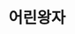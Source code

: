 ---
title: 어린왕자
transliteration: Orin wang-ja
language: Coreà
publisher: Mir Book Company
year: 2019
bought: Seül, Corea
brought_by: Txus
isbn: 9791189660642
translator: Mi-jung Kim
---
